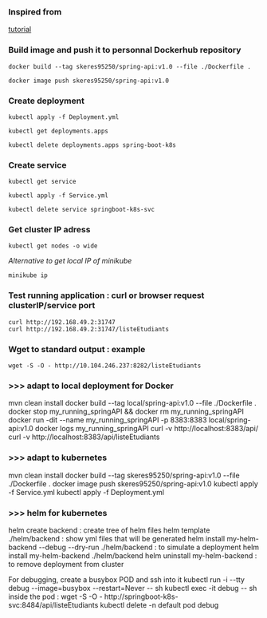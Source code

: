 
### Inspired from
[tutorial](https://medium.com/@javatechie/kubernetes-tutorial-run-deploy-spring-boot-application-in-k8s-cluster-using-yaml-configuration-3b079154d232)  

### Build image and push it to personnal Dockerhub repository

```
docker build --tag skeres95250/spring-api:v1.0 --file ./Dockerfile .
```

```
docker image push skeres95250/spring-api:v1.0
```

### Create deployment

```
kubectl apply -f Deployment.yml
```

```
kubectl get deployments.apps
```

```
kubectl delete deployments.apps spring-boot-k8s
```

### Create service

```
kubectl get service
``` 

```
kubectl apply -f Service.yml
```

```
kubectl delete service springboot-k8s-svc
```

### Get cluster IP adress

```
kubectl get nodes -o wide
```

*Alternative to get local IP of minikube*      
```
minikube ip
```

### Test running application : curl or browser request clusterIP/service port
`curl http://192.168.49.2:31747`  
`curl http://192.168.49.2:31747/listeEtudiants`  

### Wget to standard output : example
`wget -S -O - http://10.104.246.237:8282/listeEtudiants`

### >>> adapt to local deployment for Docker
mvn clean install
docker build --tag local/spring-api:v1.0 --file ./Dockerfile .
docker stop my_running_springAPI && docker rm my_running_springAPI
docker run -dit --name my_running_springAPI -p 8383:8383 local/spring-api:v1.0
docker logs my_running_springAPI
curl -v http://localhost:8383/api/
curl -v http://localhost:8383/api/listeEtudiants

### >>> adapt to kubernetes
mvn clean install
docker build --tag skeres95250/spring-api:v1.0 --file ./Dockerfile .
docker image push skeres95250/spring-api:v1.0
kubectl apply -f Service.yml
kubectl apply -f Deployment.yml


### >>> helm for kubernetes
helm create backend : create tree of helm files
helm template ./helm/backend : show yml files that will be generated
helm install my-helm-backend --debug --dry-run ./helm/backend : to simulate a deployment
helm install my-helm-backend ./helm/backend 
helm uninstall my-helm-backend  : to remove deployment from cluster

For debugging, create a busybox POD and ssh into it
kubectl run -i --tty debug --image=busybox --restart=Never -- sh
kubectl exec -it debug -- sh
inside the pod : wget -S -O - http://springboot-k8s-svc:8484/api/listeEtudiants
kubectl delete -n default pod debug
